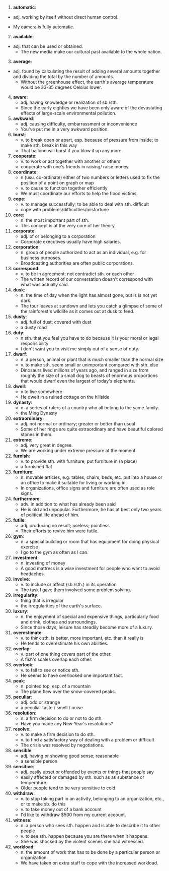 1. **automatic**:
- adj. working by itself without direct human control.
  
- My camera is fully automatic.
2. **available**:
- adj. that can be used or obtained.
   - The new media make our cultural past available to the whole nation.
3. **average**:
- adj. found by calculating the result of adding several amounts together and dividing the total by the number of amounts.
   - Without the greenhouse effect, the earth's average temperature would be 33-35 degrees Celsius lower.
4. **aware**:
   - adj. having knowledge or realization of sb./sth.
   - Since the early eighties we have been only aware of the devastating effects of large-scale environmental pollution.
5. **awkward**:
   - adj. causing difficulty, embarrassment or inconvenience
   - You've put me in a very awkward position.
6. **burst**:
   - v. to break open or apart, esp. because of pressure from inside; to make sth. break in this way
   - That balloon will burst if you blow it up any more.
7. **cooperate**:
   - v. to work or act together  with another or others
   - cooperate with one's friends in raising/ raise money
8. **coordinate**:
   - n (usu. co-ordinate) either of two numbers or letters used to fix the position of a point on graph or map
   - v. to cause to function together efficiently
   - We must coordinate our efforts to help the flood victims.
9. **cope**:
   - v. to manage successfully; to be able to deal with sth. difficult
   - cope with problems/difficulties/misfortune
10. **core**:
    - n. the most important part of sth.
    - This concept is at the very core of her theory.
11. **corporate**:
    - adj. of or belonging to a corporation
    - Corporate executives usually have high salaries.
12. **corporation**:
    - n. group of people authorized to act as an individual, e.g. for business purposes.
    - Broadcasting authorities are often public corporations.
13. **correspond**:
    - v. to be in agreement; not contradict sth. or each other
    - The written record of our conversation doesn't correspond with what was actually said.
14. **dusk**:
    - n. the time of day when the light has almost gone, but is is not yet dark.
    - The tour leaves at sundown and lets you catch a glimpse of some of the rainforest's wildlife as it comes out at dusk to feed.
15. **dusty**:
    - adj. full of dust; covered with dust
    - a dusty road
16. **duty**:
    - n sth. that you feel you have to do because it is your moral or legal responsibility
    - I don't want you to visit me simply out of a sense of duty.
17. **dwarf**:
    - n. a person, animal or plant that is much smaller than the normal size
    - v. to make sth. seem small or unimportant compared with sth. else
    - Dinosaurs lived millions of years ago, and ranged in size from roughly the size of a small dog to beasts of enormous proportions that would dwarf even the largest of today's elephants.
18. **dwell**:
    - v to live somewhere
    - He dwelt in a ruined cottage on the hillside
19. **dynasty**:
    - n. a series of rulers of a country who all belong to the same family.
    - the Ming Dynasty
20. **extraordinary**:
    - adj. not normal or ordinary; greater or better than usual
    - Some of her rings are quite extraordinary and have beautiful colored stones in them.
21. **extreme**:
    - adj. very great in degree.
    - We are working under extreme pressure at the moment.
22. **furnish**:
    - v. to provide sth. with furniture; put furniture in (a place)
    - a furnished flat
23. **furniture**:
    - n. movable articles, e.g. tables, chairs, beds, etc. put into a house or an office to make it suitable for living or working in 
    - In organizations, office signs and furniture are often used as role signs.
24. **furthermore**:
    - adv. in addition to what has already been said
    - He is old and unpopular. Furthermore, he has at best only two years of political life ahead of him.
25. **futile**:
    - adj. producing no result; useless; pointless
    - Their efforts to revive him were futile.
26. **gym**:
    - n. a special building or room that has equipment for doing physical exercise
    - I go to the gym as often as I can.
27. **investment**:
    - n. investing of money
    - A good mattress is a wise investment for people who want to avoid headaches.
28. **involve**: 
    - v. to include or affect (sb./sth.) in its operation
    - The task I gave them involved some problem solving.
29. **irregularity**:
    - thing that is irregular
    - the irregularities of the earth's surface.
30. **luxury**:
    - n. the enjoyment of special and expensive things, particularly food and drink, clothes and surroundings.
    - Since those days, leisure has steadily become more of a luxury.
31. **overestimate**:
    - v. to think sth. is better, more important, etc. than it really is
    - He tends to overestimate his own abilities.
32. **overlap**:
    - v. part of one thing covers part of the other.
    - A fish's scales overlap each other.
33. **overlook**:
    - v. to fail to see or notice sth.
    - He seems to have overlooked one important fact.
34. **peak**:
    - n. pointed top, esp. of a mountain
    - The plane flew over the snow-covered peaks.
35. **peculiar**:
    - adj. odd or strange
    - a peculiar taste / smell / noise
36. **resolution**:
    - n. a firm decision to do or not to do sth.
    - Have you made any New Year's resolutions?
37. **resolve**:
    - v. to make a firm decision to do sth.
    - v. to find a satisfactory way of dealing with a problem or difficult
    - The crisis was resolved by negotiations.
38. **sensible**:
    - adj. having or showing good sense; reasonable
    - a sensible person
39. **sensitive**:
    - adj. easily upset or offended by events or things that people say
    - easily affected or damaged by sth. such as as substance or temperature
    - Older people tend to be very sensitive to cold.
40. **withdraw**:
    - v. to stop taking part in an activity, belonging to an organization, etc., or to make sb. do this 
    - v. to take money out of a bank account
    - I'd like to withdraw $500 from my current account.
41. **witness**:
    - n. a person who sees sth. happen and is able to describe it to other people
    - v. to see sth. happen because you are there when it happens.
    - She was shocked by the violent scenes she had witnessed.
42. **workload**:
    - n. the amount of work that has to be done by a particular person or organization.
    - We have taken on extra staff to cope with the increased workload.
